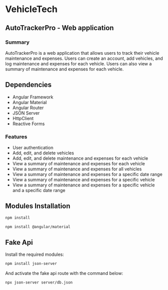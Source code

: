 # VehicleTech

## AutoTrackerPro - Web application

### Summary

AutoTrackerPro is a web application that allows users to track their vehicle maintenance and expenses. Users can create an account, add vehicles, and log maintenance and expenses for each vehicle. Users can also view a summary of maintenance and expenses for each vehicle.

## Dependencies

- Angular Framework
- Angular Material
- Angular Router
- JSON Server
- HttpClient
- Reactive Forms

### Features

- User authentication
- Add, edit, and delete vehicles
- Add, edit, and delete maintenance and expenses for each vehicle
- View a summary of maintenance and expenses for each vehicle
- View a summary of maintenance and expenses for all vehicles
- View a summary of maintenance and expenses for a specific date range
- View a summary of maintenance and expenses for a specific vehicle
- View a summary of maintenance and expenses for a specific vehicle and a specific date range

## Modules Installation

```bash
npm install
```

```bash
npm install @angular/material
```

## Fake Api
Install the required modules:
```bash
npm install json-server
```

And activate the fake api route with the command below:
```bash
npx json-server server/db.json
```
